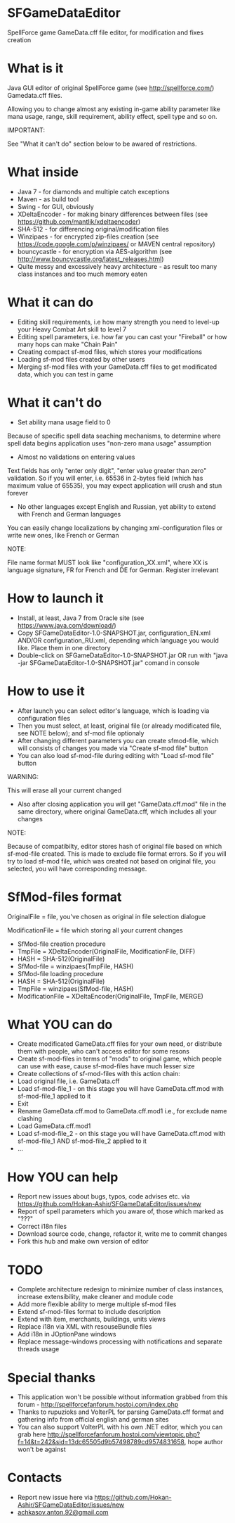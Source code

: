 # SFGameDataEditor
SpellForce game GameData.cff file editor, for modification and fixes creation

# What is it
Java GUI editor of original SpellForce game (see http://spellforce.com/) Gamedata.cff files. 

Allowing you to change almost any existing in-game ability parameter like mana usage, range, skill requirement,
ability effect, spell type and so on.

IMPORTANT: 

See "What it can't do" section below to be awared of restrictions.

# What inside
 - Java 7 - for diamonds and multiple catch exceptions
 - Maven - as build tool
 - Swing - for GUI, obviously
 - XDeltaEncoder - for making binary differences between files (see https://github.com/mantlik/xdeltaencoder)
 - SHA-512 - for differencing original/modification files
 - Winzipaes - for encrypted zip-files creation (see https://code.google.com/p/winzipaes/ or MAVEN central repository)
 - bouncycastle - for encryption via AES-algorithm (see http://www.bouncycastle.org/latest_releases.html)
 - Quite messy and excessively heavy architecture - as result too many class instances and too much memory eaten

# What it can do
 - Editing skill requirements, i.e how many strength you need to level-up your Heavy Combat Art skill to level 7
 - Editing spell parameters, i.e. how far you can cast your "Fireball" or how many hops can make "Chain Pain"
 - Creating compact sf-mod files, which stores your modifications
 - Loading sf-mod files created by other users
 - Merging sf-mod files with your GameData.cff files to get modificated data, which you can test in game

# What it can't do
 - Set ability mana usage field to 0
 
 Because of specific spell data seaching mechanisms, to determine where spell data begins application uses "non-zero mana usage" assumption
 - Almost no validations on entering values
 
 Text fields has only "enter only digit", "enter value greater than zero" validation. So if you will enter, i.e. 65536 in 2-bytes field (which has maximum value of 65535), you may expect application will crush and stun forever
 - No other languages except English and Russian, yet ability to extend with French and German languages
 
 You can easily change localizations by changing xml-configuration files or write new ones, like French or German
 
 NOTE: 
 
 File name format MUST look like "configuration_XX.xml", where XX is language signature, FR for French and DE for German. Register irrelevant

# How to launch it
 - Install, at least, Java 7 from Oracle site (see https://www.java.com/download/)
 - Copy SFGameDataEditor-1.0-SNAPSHOT.jar, configuration_EN.xml AND/OR configuration_RU.xml, depending which language you would like. Place them in one directory
 - Double-click on SFGameDataEditor-1.0-SNAPSHOT.jar OR run with "java -jar SFGameDataEditor-1.0-SNAPSHOT.jar" comand in console
 
# How to use it
 - After launch you can select editor's language, which is loading via configuration files
 - Then you must select, at least, original file (or already modificated file, see NOTE below); and sf-mod file optionaly
 - After changing different parameters you can create sfmod-file, which will consists of changes you made via "Create sf-mod file" button
 - You can also load sf-mod-file during editing with "Load sf-mod file" button
 
 WARNING:
 
 This will erase all your current changed
 - Also after closing application you will get "GameData.cff.mod" file in the same directory, where original GameData.cff, which includes all your changes
 
 NOTE:
 
 Because of compatibilty, editor stores hash of original file based on which sf-mod-file created. 
 This is made to exclude file format errors. 
 So if you will try to load sf-mod file, which was created not based on original file, you selected, you will have corresponding message.
 
 
# SfMod-files format
  OriginalFile = file, you've chosen as original in file selection dialogue
  
  ModificationFile = file which storing all your current changes
 - SfMod-file creation procedure
  - TmpFile = XDeltaEncoder(OriginalFile, ModificationFile, DIFF)
  - HASH = SHA-512(OriginalFile)
  - SfMod-file = winzipaes(TmpFile, HASH)
 - SfMod-file loading procedure
  - HASH = SHA-512(OriginalFile)
  - TmpFile = winzipaes(SfMod-file, HASH)
  - ModificationFile = XDeltaEncoder(OriginalFile, TmpFile, MERGE)

# What YOU can do
 - Create modificated GameData.cff files for your own need, or distribute them with people, who can't access editor for some resons
 - Create sf-mod-files in terms of "mods" to original game, which people can use with ease, cause sf-mod-files have much lesser size
 - Create collections of sf-mod-files with this action chain: 
  - Load original file, i.e. GameData.cff
  - Load sf-mod-file_1 - on this stage you will have GameData.cff.mod with sf-mod-file_1 applied to it
  - Exit
  - Rename GameData.cff.mod to GameData.cff.mod1 i.e., for exclude name clashing
  - Load GameData.cff.mod1
  - Load sf-mod-file_2 - on this stage you will have GameData.cff.mod with sf-mod-file_1 AND sf-mod-file_2 applied to it
  - ...

# How YOU can help
 - Report new issues about bugs, typos, code advises etc. via https://github.com/Hokan-Ashir/SFGameDataEditor/issues/new
 - Report of spell parameters which you aware of, those which marked as "???"
 - Correct i18n files
 - Download source code, change, refactor it, write me to commit changes
 - Fork this hub and make own version of editor

# TODO
 - Complete architecture redesign to minimize number of class instances, increase extensibility, make cleaner and module code
 - Add more flexible ability to merge multiple sf-mod files
 - Extend sf-mod-files format to include description
 - Extend with item, merchants, buildings, units views
 - Replace i18n via XML with resouseBundle files 
 - Add i18n in JOptionPane windows
 - Replace message-windows processing with notifications and separate threads usage

# Special thanks
 - This application won't be possible without information grabbed from this forum - http://spellforcefanforum.hostoi.com/index.php
 - Thanks to rupuzioks and VolterPL for parsing GameData.cff format and gathering info from official english and german sites
 - You can also support VolterPL with his own .NET editor, which you can grab here http://spellforcefanforum.hostoi.com/viewtopic.php?f=14&t=242&sid=13dc65505d9b57498789cd9574831658, hope author won't be against

# Contacts
 - Report new issue here via https://github.com/Hokan-Ashir/SFGameDataEditor/issues/new
 - achkasov.anton.92@gmail.com
